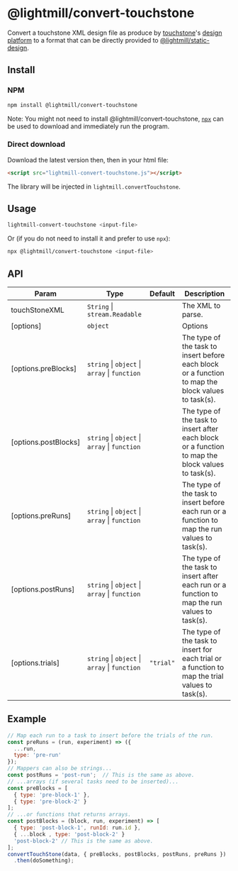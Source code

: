 # @lightmill/convert-touchstone

Convert a touchstone XML design file as produce by [touchstone](https://www.lri.fr/%7Eappert/website/touchstone/touchstone.html)'s [design platform](https://github.com/jdfekete/touchstone-platforms/tree/master/design-platform) to a format that can be directly provided to [@lightmill/static-design](../static-design).

## Install

### NPM

```sh
npm install @lightmill/convert-touchstone
```

Note: You might not need to install @lightmill/convert-touchstone, [`npx`](https://www.npmjs.com/package/npx) can be used to download and immediately run the program.

### Direct download

Download the latest version then, then in your html file:

```html
<script src="lightmill-convert-touchstone.js"></script>
```

The library will be injected in `lightmill.convertTouchstone`.

## Usage

```sh
lightmill-convert-touchstone <input-file>
```

Or (if you do not need to install it and prefer to use `npx`):

```sh
npx @lightmill/convert-touchstone <input-file>
```

## API
| Param | Type | Default | Description |
| --- | --- | --- | --- |
| touchStoneXML | <code>String</code> \| <code>stream.Readable</code> |  | The XML to parse. |
| [options] | <code>object</code> |  | Options |
| [options.preBlocks] | <code>string</code> \| <code>object</code> \| <code>array</code> \| <code>function</code> |  | The type of the task to insert before each block or a function to map the block values to task(s). |
| [options.postBlocks] | <code>string</code> \| <code>object</code> \| <code>array</code> \| <code>function</code> |  | The type of the task to insert after each block or a function to map the block values to task(s). |
| [options.preRuns] | <code>string</code> \| <code>object</code> \| <code>array</code> \| <code>function</code> |  | The type of the task to insert before each run or a function to map the run values to task(s). |
| [options.postRuns] | <code>string</code> \| <code>object</code> \| <code>array</code> \| <code>function</code> |  | The type of the task to insert after each run or a function to map the run values to task(s). |
| [options.trials] | <code>string</code> \| <code>object</code> \| <code>array</code> \| <code>function</code> | <code>&quot;trial&quot;</code> | The type of the task to insert for each trial or a function to map the trial values to task(s). |

## Example

```js
// Map each run to a task to insert before the trials of the run.
const preRuns = (run, experiment) => ({
  ...run,
  type: 'pre-run'
});
// Mappers can also be strings...
const postRuns = 'post-run';  // This is the same as above.
// ...arrays (if several tasks need to be inserted)...
const preBlocks = [
  { type: 'pre-block-1' },
  { type: 'pre-block-2' }
];
// ...or functions that returns arrays.
const postBlocks = (block, run, experiment) => [
  { type: 'post-block-1', runId: run.id },
  { ...block , type: 'post-block-2' }
  'post-block-2' // This is the same as above.
];
convertTouchStone(data, { preBlocks, postBlocks, postRuns, preRuns })
  .then(doSomething);
```